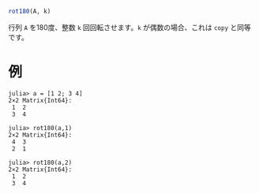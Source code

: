 ```julia
rot180(A, k)
```

行列 `A` を180度、整数 `k` 回回転させます。`k` が偶数の場合、これは `copy` と同等です。

# 例

```jldoctest
julia> a = [1 2; 3 4]
2×2 Matrix{Int64}:
 1  2
 3  4

julia> rot180(a,1)
2×2 Matrix{Int64}:
 4  3
 2  1

julia> rot180(a,2)
2×2 Matrix{Int64}:
 1  2
 3  4
```

